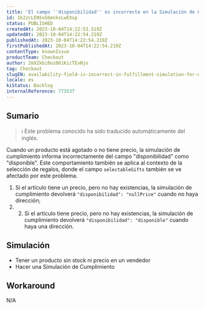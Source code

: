```yaml
---
title: 'El campo ''disponibilidad'' es incorrecto en la Simulación de Cumplimiento para productos sin stock o precio'
id: 1k2zcLEN5vG6mnksLwEXxp
status: PUBLISHED
createdAt: 2023-10-04T14:22:53.519Z
updatedAt: 2023-10-04T14:22:54.219Z
publishedAt: 2023-10-04T14:22:54.219Z
firstPublishedAt: 2023-10-04T14:22:54.219Z
contentType: knownIssue
productTeam: Checkout
author: 2mXZkbi0oi061KicTExNjo
tag: Checkout
slugEN: availability-field-is-incorrect-in-fulfillment-simulation-for-no-stock-or-price-products
locale: es
kiStatus: Backlog
internalReference: 773537
---
```


## Sumario

>ℹ️ Este problema conocido ha sido traducido automáticamente del inglés.


Cuando un producto está agotado o no tiene precio, la simulación de cumplimiento informa incorrectamente del campo "disponibilidad" como "disponible".
Este comportamiento también se aplica al contexto de la selección de regalos, donde el campo `selectableGifts` también se ve afectado por este problema.


1. Si el artículo tiene un precio, pero no hay existencias, la simulación de cumplimiento devolverá `"disponibilidad": "nullPrice"` cuando no haya dirección;
2. 2. Si el artículo tiene precio, pero no hay existencias, la simulación de cumplimiento devolverá `"disponibilidad": "disponible"` cuando haya una dirección.


##

## Simulación



- Tener un producto sin stock ni precio en un vendedor
- Hacer una Simulación de Cumplimiento


##

## Workaround


N/A





